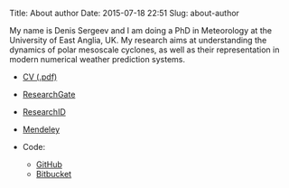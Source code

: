 Title: About author
Date: 2015-07-18 22:51
Slug: about-author

My name is Denis Sergeev and I am doing a PhD in Meteorology at the University of East Anglia, UK. My research aims at understanding the dynamics of polar mesoscale cyclones, as well as their representation in modern numerical weather prediction systems.

* [CV (.pdf)]({filename}/pdfs/CV_SergeevDE_long.pdf)
* [ResearchGate](http://www.researchgate.net/profile/Denis_Sergeev2)
* [ResearchID](http://www.researcherid.com/rid/N-3404-2014)
* [Mendeley](http://www.mendeley.com/profiles/dennis-sergeev/)


* Code:
  * [GitHub](https://github.com/dennissergeev)
  * [Bitbucket](http://bitbucket.org/meteoden)
